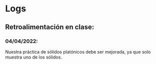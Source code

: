 # Logs

## Retroalimentación en clase:

### 04/04/2022:

Nuestra práctica de sólidos platónicos debe ser mejorada, ya que solo muestra uno de los sólidos.
